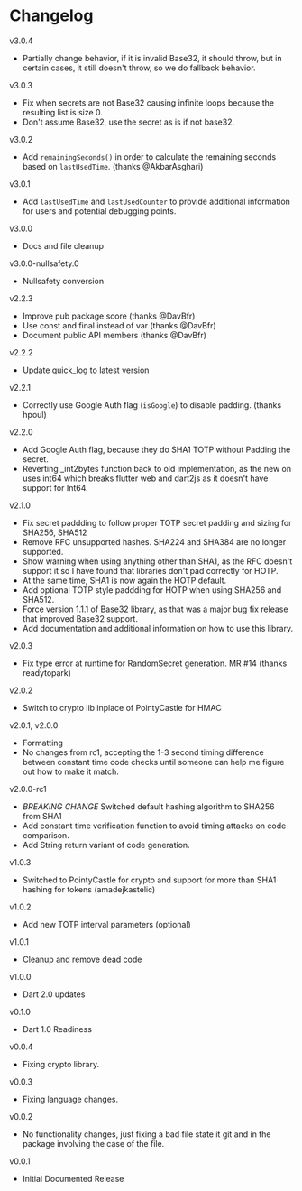 # Changelog

v3.0.4
- Partially change behavior, if it is invalid Base32, it should throw, but in certain cases, it still doesn't throw, so we do fallback behavior.
  
v3.0.3
- Fix when secrets are not Base32 causing infinite loops because the resulting list is size 0.
- Don't assume Base32, use the secret as is if not base32.
  
v3.0.2
- Add `remainingSeconds()` in order to calculate the remaining seconds based on `lastUsedTime`. (thanks @AkbarAsghari)
  
v3.0.1
- Add `lastUsedTime` and `lastUsedCounter` to provide additional information for users and potential debugging points.

v3.0.0
- Docs and file cleanup
  
v3.0.0-nullsafety.0
- Nullsafety conversion

v2.2.3
- Improve pub package score (thanks @DavBfr)
- Use const and final instead of var (thanks @DavBfr)
- Document public API members (thanks @DavBfr)

v2.2.2
- Update quick_log to latest version

v2.2.1
- Correctly use Google Auth flag (`isGoogle`) to disable padding. (thanks hpoul)

v2.2.0
- Add Google Auth flag, because they do SHA1 TOTP without Padding the secret.
- Reverting _int2bytes function back to old implementation, as the new on uses int64 which breaks flutter web and dart2js as it doesn't have support for Int64.

v2.1.0
- Fix secret paddding to follow proper TOTP secret padding and sizing for SHA256, SHA512
- Remove RFC unsupported hashes. SHA224 and SHA384 are no longer supported.
- Show warning when using anything other than SHA1, as the RFC doesn't support it so I have found that libraries don't pad correctly for HOTP.
- At the same time, SHA1 is now again the HOTP default.
- Add optional TOTP style paddding for HOTP when using SHA256 and SHA512.
- Force version 1.1.1 of Base32 library, as that was a major bug fix release that improved Base32 support.
- Add documentation and additional information on how to use this library.

v2.0.3

- Fix type error at runtime for RandomSecret generation. MR #14 (thanks readytopark)

v2.0.2

- Switch to crypto lib inplace of PointyCastle for HMAC

v2.0.1, v2.0.0

- Formatting
- No changes from rc1, accepting the 1-3 second timing difference between constant time code checks until someone can help me figure out how to make it match.

v2.0.0-rc1

- *BREAKING CHANGE* Switched default hashing algorithm to SHA256 from SHA1
- Add constant time verification function to avoid timing attacks on code comparison.
- Add String return variant of code generation.

v1.0.3

- Switched to PointyCastle for crypto and support for more than SHA1 hashing for tokens (amadejkastelic)

v1.0.2

- Add new TOTP interval parameters (optional)

v1.0.1

- Cleanup and remove dead code

v1.0.0

- Dart 2.0 updates

v0.1.0

- Dart 1.0 Readiness

v0.0.4

- Fixing crypto library.

v0.0.3

- Fixing language changes.

v0.0.2

- No functionality changes, just fixing a bad file state it git and in the package involving the case of the file.

v0.0.1

- Initial Documented Release
